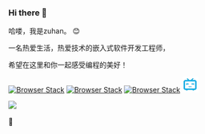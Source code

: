 ### Hi there 👋

哈喽，我是zuhan。 😊

一名热爱生活，热爱技术的嵌入式软件开发工程师，

希望在这里和你一起感受编程的美好！

[![Browser Stack](favicon32.ico)](https://blog.csdn.net/qq_35399548?spm=1000.2115.3001.5343) [![Browser Stack](favicon.ico)](https://www.zhihu.com/people/wu-zu-yi-26)  [![Browser Stack](jianshu.ico)](https://www.jianshu.com/u/3fe66fadbc26) [![Browser Stack](bilibili32x32.png)](https://space.bilibili.com/30579028)

<a title="Hits" target="_blank" href="https://github.com/wuzuhan/hits"><img src="https://hits.b3log.org/wuzuhan/hits.svg"></a>

💐

<!--
**wuzuhan/wuzuhan** is a ✨ _special_ ✨ repository because its `README.md` (this file) appears on your GitHub profile.

Here are some ideas to get you started:

- 🔭 I’m currently working on ...
- 🌱 I’m currently learning ...
- 👯 I’m looking to collaborate on ...
- 🤔 I’m looking for help with ...
- 💬 Ask me about ...
- 📫 How to reach me: ...
- 😄 Pronouns: ...
- ⚡ Fun fact: ...
-->
